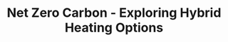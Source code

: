 ---
layout: link
link_url: https://youtu.be/WpwMTdOZeWI
title: Net Zero Carbon - Exploring Hybrid Heating Options
source: Andrew MacOwan, Chartered Energy Engineer
card: 
petal: Clean Energy
task: Decarbonise your heating
---